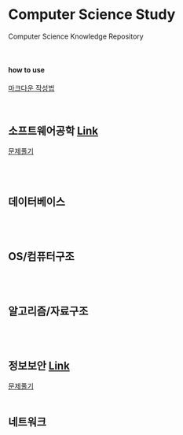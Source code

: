 # Computer Science Study
Computer Science Knowledge Repository

<br>

#### how to use

[마크다운 작성법](https://www.google.com/url?sa=t&rct=j&q=&esrc=s&source=web&cd=&ved=2ahUKEwiiyM7DkdLuAhXwyosBHTA6DU8QFjAAegQIAhAC&url=https%3A%2F%2Fgist.github.com%2Fihoneymon%2F652be052a0727ad59601&usg=AOvVaw1f7n5FGHUyM6FYPLdt4OtB)

<br>

## 소프트웨어공학 [Link](https://github.com/ChoboDeveloper/cs-study/blob/main/Software%20Engineering/software%20engineering.md)

[문제풀기](https://github.com/ChoboDeveloper/cs-study/blob/main/Software%20Engineering/problems.md)

<br><br>

## 데이터베이스

<br><br>

## OS/컴퓨터구조

<br><br>

## 알고리즘/자료구조

<br><br>

## 정보보안 [Link](https://github.com/ChoboDeveloper/cs-study/blob/cbdevb/Security/security.md)
[문제풀기](https://github.com/ChoboDeveloper/cs-study/blob/cbdevb/Security/problems.md)
<br><br>

## 네트워크

<br><br>

